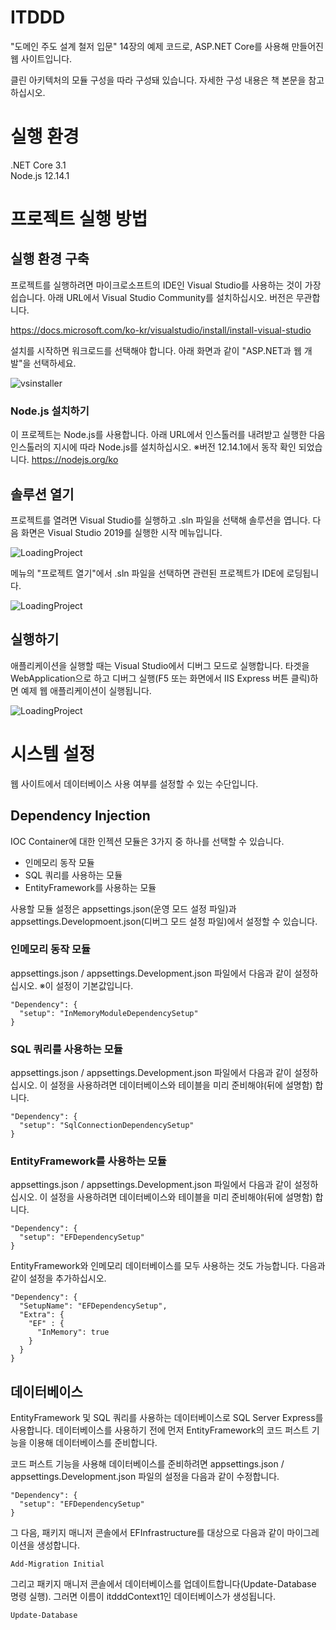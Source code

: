 # ITDDD

"도메인 주도 설계 철저 입문" 14장의 예제 코드로,
ASP.NET Core를 사용해 만들어진 웹 사이트입니다.

클린 아키텍처의 모듈 구성을 따라 구성돼 있습니다.
자세한 구성 내용은 책 본문을 참고 하십시오.


# 실행 환경

.NET Core 3.1  
Node.js 12.14.1  

# 프로젝트 실행 방법

## 실행 환경 구축

프로젝트를 실행하려면 마이크로소프트의 IDE인 Visual Studio를 사용하는 것이 가장 쉽습니다.
아래 URL에서 Visual Studio Community를 설치하십시오. 버전은 무관합니다.

https://docs.microsoft.com/ko-kr/visualstudio/install/install-visual-studio

설치를 시작하면 워크로드를 선택해야 합니다.
아래 화면과 같이 "ASP.NET과 웹 개발"을 선택하세요.


![vsinstaller](https://github.com/flourscent/itddd/blob/images/vs_installer.png)

### Node.js 설치하기

이 프로젝트는 Node.js를 사용합니다.
아래 URL에서 인스톨러를 내려받고 실행한 다음 인스톨러의 지시에 따라 Node.js를 설치하십시오.
※버전 12.14.1에서 동작 확인 되었습니다.
https://nodejs.org/ko

## 솔루션 열기

프로젝트를 열려면 Visual Studio를 실행하고 .sln 파일을 선택해 솔루션을 엽니다.
다음 화면은 Visual Studio 2019를 실행한 시작 메뉴입니다.

![LoadingProject](https://github.com/flourscent/itddd/blob/images/load_project_1.png)

메뉴의 "프로젝트 열기"에서 .sln 파일을 선택하면 관련된 프로젝트가 IDE에 로딩됩니다.

![LoadingProject](https://github.com/flourscent/itddd/blob/images/load_project_2.png)

## 실행하기

애플리케이션을 실행할 때는 Visual Studio에서 디버그 모드로 실행합니다.
타겟을 WebApplication으로 하고 디버그 실행(F5 또는 화면에서 IIS Express 버튼 클릭)하면 예제 웹 애플리케이션이 실행됩니다.

![LoadingProject](https://github.com/flourscent/itddd/blob/images/load_project_3.png)

# 시스템 설정

웹 사이트에서 데이터베이스 사용 여부를 설정할 수 있는 수단입니다.

## Dependency Injection

IOC Container에 대한 인젝션 모듈은 3가지 중 하나를 선택할 수 있습니다. 

 - 인메모리 동작 모듈
 - SQL 쿼리를 사용하는 모듈
 - EntityFramework를 사용하는 모듈

사용할 모듈 설정은 appsettings.json(운영 모드 설정 파일)과 appsettings.Developmoent.json(디버그 모드 설정 파일)에서 설정할 수 있습니다.

### 인메모리 동작 모듈

appsettings.json / appsettings.Development.json 파일에서 다음과 같이 설정하십시오.
※이 설정이 기본값입니다.

```
"Dependency": {
  "setup": "InMemoryModuleDependencySetup"
}
```

### SQL 쿼리를 사용하는 모듈

appsettings.json / appsettings.Development.json 파일에서 다음과 같이 설정하십시오.
이 설정을 사용하려면 데이터베이스와 테이블을 미리 준비해야(뒤에 설명함) 합니다.

```
"Dependency": {
  "setup": "SqlConnectionDependencySetup"
}
```

### EntityFramework를 사용하는 모듈

appsettings.json / appsettings.Development.json 파일에서 다음과 같이 설정하십시오.
이 설정을 사용하려면 데이터베이스와 테이블을 미리 준비해야(뒤에 설명함) 합니다.

```
"Dependency": {
  "setup": "EFDependencySetup"
}
```

EntityFramework와 인메모리 데이터베이스를 모두 사용하는 것도 가능합니다.
다음과 같이 설정을 추가하십시오.

```
"Dependency": {
  "SetupName": "EFDependencySetup",
  "Extra": {
    "EF" : {
      "InMemory": true 
    } 
  }
}
```

## 데이터베이스

EntityFramework 및 SQL 쿼리를 사용하는 데이터베이스로 SQL Server Express를 사용합니다.
데이터베이스를 사용하기 전에 먼저 EntityFramework의 코드 퍼스트 기능을 이용해 데이터베이스를 준비합니다.

코드 퍼스트 기능을 사용해 데이터베이스를 준비하려면 appsettings.json / appsettings.Development.json 파일의 설정을 다음과 같이 수정합니다.

```
"Dependency": {
  "setup": "EFDependencySetup"
}
```

그 다음, 패키지 매니저 콘솔에서 EFInfrastructure를 대상으로 다음과 같이 마이그레이션을 생성합니다.

```
Add-Migration Initial
```

그리고 패키지 매니저 콘솔에서 데이터베이스를 업데이트합니다(Update-Database 명령 실행). 그러면 이름이 itdddContext1인 데이터베이스가 생성됩니다.

```
Update-Database
```